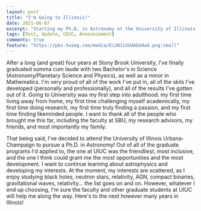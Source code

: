 ```yaml
---
layout: post
title: "I'm Going to Illinois!"
date: 2021-06-07
excerpt: "Starting my Ph.D. in Astronomy at the University of Illinois Urbana-Champaign."
tags: [Post, Update, UIUC, Announcement]
comments: true
feature: "https://pbs.twimg.com/media/Ei2N1iGU4AEm9a4.png:small"
---
```


After a long (and great) four years at Stony Brook University, I've finally graduated summa cum laude with two Bachelor's in Science (Astronomy/Planetary Science and Physics), as well as a minor in Mathematics. I'm very proud of all of the work I've put in, all of the skils I've developed (personally and professionally), and all of the results I've gotten out of it. Going to University was my first step into adulthood: my first time living away from home, my first time challenging myself academically, my first time doing research, my first time truly finding a passion, and my first time finding likeminded people. I want to thank all of the people who brought me this far, including the faculty at SBU, my research advisors, my friends, and most importantly my family.

That being said, I've decided to attend the University of Illinois Urbana-Champaign to pursue a Ph.D. in Astronomy! Out of all of the graduate programs I'd applied to, the one at UIUC was the friendliest, most inclusive, and the one I think could grant me the most opportunities and the most development. I want to continue learning about astrophysics and developing my interests. At the moment, my interests are scattered, as I enjoy studying black holes, neutron stars, relativity, AGN, compact binaries, gravitational waves, relativity... the list goes on and on. However, whatever I end up choosing, I'm sure the faculty and other graduate students at UIUC will help me along the way. Here's to the next however many years in Illinois!

